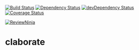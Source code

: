 [![Build Status](https://travis-ci.org/claborate/claborate.svg?branch=master)](https://travis-ci.org/claborate/claborate) [![Dependency Status](https://david-dm.org/claborate/claborate.svg)](https://david-dm.org/claborate/claborate) [![devDependency Status](https://david-dm.org/claborate/claborate/dev-status.svg)](https://david-dm.org/claborate/claborate#info=devDependencies)[![Coverage Status](https://img.shields.io/coveralls/claborate/claborate.svg)](https://coveralls.io/r/claborate/claborate)

[![ReviewNinja](http://app.review.ninja/assets/images/wereviewninja-32.png)](http://app.review.ninja/claborate/claborate)

claborate
===
